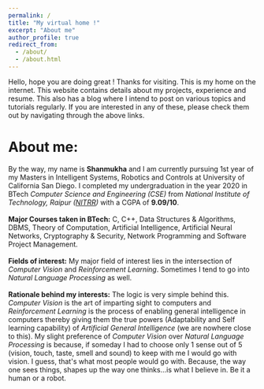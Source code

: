 ```yaml
---
permalink: /
title: "My virtual home !"
excerpt: "About me"
author_profile: true
redirect_from: 
  - /about/
  - /about.html
---
```


Hello, hope you are doing great ! Thanks for visiting. This is my home on the internet. This website contains details about my projects, experience and resume. This also has a blog where I intend to post on various topics and tutorials regularly. If you are interested in any of these, please check them out by navigating through the above links.
# About me: 
By the way, my name is **Shanmukha** and I am currently pursuing 1st year of my Masters in Intelligent Systems, Robotics and Controls at University of California San Diego. I completed my undergraduation in the year 2020 in BTech *Computer Science and Engineering (CSE)* from *National Institute of Technology, Raipur ([NITRR](http://www.nitrr.ac.in))* with a CGPA of **9.09/10**.<br><br>
**Major Courses taken in BTech:**  C, C++, Data Structures & Algorithms, DBMS, Theory of Computation, Artificial Intelligence, Artificial Neural Networks, Cryptography & Security, Network Programming and Software Project Management.<br><br>
**Fields of interest:** My major field of interest lies in the intersection of *Computer Vision* and *Reinforcement Learning*. Sometimes I tend to go into *Natural Language Processing* as well.<br><br>
**Rationale behind my interests:** The logic is very simple behind this. *Computer Vision* is the art of imparting sight to computers and *Reinforcement Learning* is the process of enabling general intelligence in computers thereby giving them the true powers (Adaptability and Self learning capability) of *Artificial General Intelligence* (we are nowhere close to this). My slight preference of *Computer Vision* over *Natural Language Processing* is because, if someday I had to choose only 1 sense out of 5 (vision, touch, taste, smell and sound) to keep with me I would go with vision. I guess, that's what most people would go with. Because, the way one sees things, shapes up the way one thinks...is what I believe in. Be it a human or a robot.
